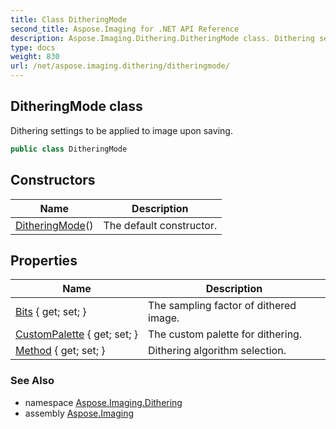 ```yaml
---
title: Class DitheringMode
second_title: Aspose.Imaging for .NET API Reference
description: Aspose.Imaging.Dithering.DitheringMode class. Dithering settings to be applied to image upon saving
type: docs
weight: 830
url: /net/aspose.imaging.dithering/ditheringmode/
---
```

## DitheringMode class

Dithering settings to be applied to image upon saving.

```csharp
public class DitheringMode
```

## Constructors

| Name | Description |
| --- | --- |
| [DitheringMode](ditheringmode/)() | The default constructor. |

## Properties

| Name | Description |
| --- | --- |
| [Bits](../../aspose.imaging.dithering/ditheringmode/bits/) { get; set; } | The sampling factor of dithered image. |
| [CustomPalette](../../aspose.imaging.dithering/ditheringmode/custompalette/) { get; set; } | The custom palette for dithering. |
| [Method](../../aspose.imaging.dithering/ditheringmode/method/) { get; set; } | Dithering algorithm selection. |

### See Also

* namespace [Aspose.Imaging.Dithering](../../aspose.imaging.dithering/)
* assembly [Aspose.Imaging](../../)


